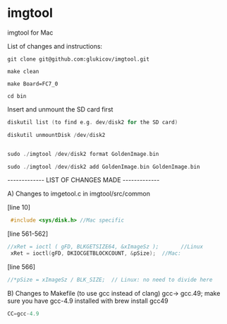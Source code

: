 # imgtool
imgtool for Mac

List of changes and instructions:

```
git clone git@github.com:glukicov/imgtool.git
 ```
```
make clean
```

```
make Board=FC7_0
```

```
cd bin
```

Insert and unmount the SD card first 
 ```c++
diskutil list (to find e.g. dev/disk2 for the SD card) 
```
 ```c++
diskutil unmountDisk /dev/disk2
```
 
 ```c++

sudo ./imgtool /dev/disk2 format GoldenImage.bin
```

 
 ```c++
sudo ./imgtool /dev/disk2 add GoldenImage.bin GoldenImage.bin
```


------------- LIST OF CHANGES MADE -------------

A) Changes to imgetool.c in imgtool/src/common


[line 10] 
```c++
 #include <sys/disk.h> //Mac specific
```
[line 561-562] 
 ```c++
 //xRet = ioctl ( gFD, BLKGETSIZE64, &xImageSz );       //Linux
  xRet = ioctl(gFD, DKIOCGETBLOCKCOUNT, &pSize);  //Mac: 
```

[line 566]
 ```c++
 //*pSize = xImageSz / BLK_SIZE;  // Linux: no need to divide here
```

B) Changes to Makefile (to use gcc instead of clang)  gcc-> gcc.49; make sure you have gcc-4.9 installed with 
brew install gcc49
 ```c++
CC=gcc-4.9 


